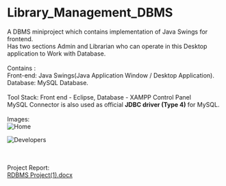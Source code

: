 # Library_Management_DBMS
A DBMS miniproject which contains implementation of Java Swings for frontend.
<br>Has two sections Admin and Librarian who can operate in this Desktop application to Work with Database.
<br><br>Contains :
<br>Front-end: Java Swings(Java Application Window / Desktop Application).
<br>Database: MySQL Database.
<br><br>Tool Stack: Front end - Eclipse, Database - XAMPP Control Panel<br>
MySQL Connector is also used as official <strong>JDBC driver (Type 4)</strong> for MySQL.
<br>
<br>Images:
<br>
![Home](https://user-images.githubusercontent.com/91725049/148623768-d6734978-cc3f-42c7-bc11-ce8c80027513.jpg)

![Developers](https://user-images.githubusercontent.com/91725049/148623812-03e4942f-1af1-4967-a484-da5601f4f24d.jpg)


<br><br>Project Report:<br>
[RDBMS Project(1).docx](https://github.com/AKASH-L-M/Library_Management_DBMS/files/7831984/RDBMS.Project.1.docx)
<br>
<br>

